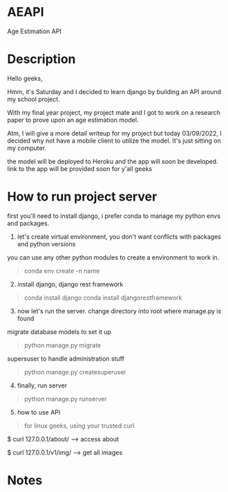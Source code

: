 # AEAPI

Age Estimation API

# Description

Hello geeks,

Hmm, it's Saturday and I decided to learn django by building an API around my school project.

With my final year project, my project mate and I got to work on a research paper to prove upon an age estimation model.

Atm, I will give a more detail writeup for my project but today 03/09/2022, I decided why not have a mobile client to utilize the model. It's just sitting on my computer.

the model will be deployed to Heroku and the app will soon be developed. link to the app will be provided soon for y'all geeks

# How to run project server

first you'll need to install django, i prefer conda to manage my python envs and packages.

1. let's create virtual environment, you don't want conflicts with packages and python versions

you can use any other python modules to create a environment to work in.

> conda env create -n name

2. install django, django rest framework

> conda install django
> conda install djangorestframework

3. now let's run the server. change directory into root where manage.py is found

migrate database models to set it up

> python manage.py migrate

supersuser to handle administration stuff

> python manage.py createsuperuser

4. finally, run server

> python manage.py runserver

5. how to use API 

> for linux geeks, using your trusted curl

$ curl 127.0.0.1/about/  --> access about

$ curl 127.0.0.1/v1/img/  --> get all images


# Notes


